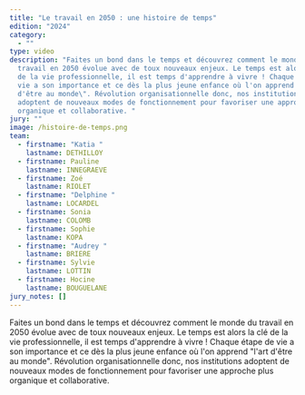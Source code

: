 ```yaml
---
title: "Le travail en 2050 : une histoire de temps"
edition: "2024"
category:
  - ""
type: video
description: "Faites un bond dans le temps et découvrez comment le monde du
  travail en 2050 évolue avec de toux nouveaux enjeux. Le temps est alors la clé
  de la vie professionnelle, il est temps d'apprendre à vivre ! Chaque étape de
  vie a son importance et ce dès la plus jeune enfance où l'on apprend \"l'art
  d'être au monde\". Révolution organisationnelle donc, nos institutions
  adoptent de nouveaux modes de fonctionnement pour favoriser une approche plus
  organique et collaborative. "
jury: ""
image: /histoire-de-temps.png
team:
  - firstname: "Katia "
    lastname: DETHILLOY
  - firstname: Pauline
    lastname: INNEGRAEVE
  - firstname: Zoé
    lastname: RIOLET
  - firstname: "Delphine "
    lastname: LOCARDEL
  - firstname: Sonia
    lastname: COLOMB
  - firstname: Sophie
    lastname: KOPA
  - firstname: "Audrey "
    lastname: BRIERE
  - firstname: Sylvie
    lastname: LOTTIN
  - firstname: Hocine
    lastname: BOUGUELANE
jury_notes: []
---
```

Faites un bond dans le temps et découvrez comment le monde du travail en 2050 évolue avec de toux nouveaux enjeux. Le temps est alors la clé de la vie professionnelle, il est temps d'apprendre à vivre ! Chaque étape de vie a son importance et ce dès la plus jeune enfance où l'on apprend "l'art d'être au monde". Révolution organisationnelle donc, nos institutions adoptent de nouveaux modes de fonctionnement pour favoriser une approche plus organique et collaborative.
